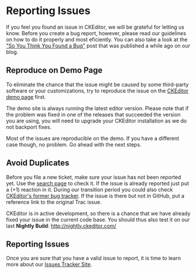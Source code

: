<!--
Copyright (c) 2003-2017, CKSource - Frederico Knabben. All rights reserved.
For licensing, see LICENSE.md.
-->

# Reporting Issues

If you feel you found an issue in CKEditor, we will be grateful for letting us know. Before you create a bug report, however, please read our guidelines on how to do it properly and most eficiently. You can also take a look at the ["So You Think You Found a Bug"](http://ckeditor.com/blog/So-you-think-you-found-a-bug) post that was published a while ago on our blog.

## Reproduce on Demo Page

To eliminate the chance that the issue might be caused by some third-party software or your customizations, try to reproduce the issue on the [CKEditor demo page](http://ckeditor.com/demo) first.

The demo site is always running the latest editor version. Please note that if the problem was fixed in one of the releases that succeeded the version you are using, you will need to upgrade your CKEditor installation as we do not backport fixes.

Most of the issues are reproducible on the demo. If you have a different case though, no problem. Go ahead with the next steps.

## Avoid Duplicates

Before you file a new ticket, make sure your issue has not been reported yet. Use the [search page](https://github.com/ckeditor/ckeditor-dev/issues) to check it.
If the issue is already reported just put a (+1) reaction in it. During our transition period you could also check [CKEditor's former bug tracker](https://dev.ckeditor.com). If the issue
is there but not in GitHub, put a reference link to the original Trac issue.

CKEditor is in active development, so there is a chance that we have already fixed your issue in the current code base. You should thus also test it on our last **Nightly Build**: <http://nightly.ckeditor.com/>

## Reporting Issues

Once you are sure that you have a valid issue to report, it is time to learn more about our [Issues Tracker Site](#!/guide/dev_issues_tracker).
